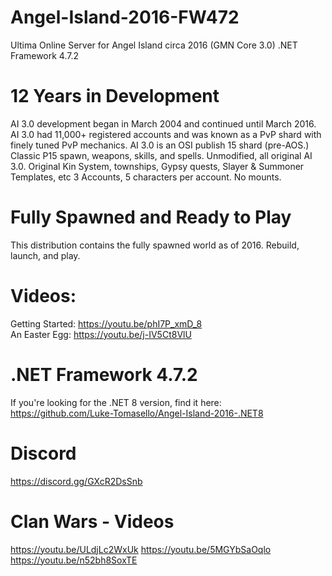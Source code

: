 # Angel-Island-2016-FW472
Ultima Online Server for Angel Island circa 2016 (GMN Core 3.0)  .NET Framework 4.7.2

# 12 Years in Development

AI 3.0 development began in March 2004 and continued until March 2016.
AI 3.0 had 11,000+ registered accounts and was known as a PvP shard with finely tuned PvP mechanics.
AI 3.0 is an OSI publish 15 shard (pre-AOS.) Classic P15 spawn, weapons, skills, and spells.
Unmodified, all original AI 3.0. Original Kin System, townships, Gypsy quests, Slayer & Summoner Templates, etc
3 Accounts, 5 characters per account. No mounts.

# Fully Spawned and Ready to Play

This distribution contains the fully spawned world as of 2016.
Rebuild, launch, and play.

# Videos: 

Getting Started: https://youtu.be/phI7P_xmD_8<br/>
An Easter Egg: https://youtu.be/j-IV5Ct8VlU

# .NET Framework 4.7.2

If you're looking for the .NET 8 version, find it here: https://github.com/Luke-Tomasello/Angel-Island-2016-.NET8

# Discord

https://discord.gg/GXcR2DsSnb

# Clan Wars - Videos

https://youtu.be/ULdjLc2WxUk
https://youtu.be/5MGYbSaOqlo
https://youtu.be/n52bh8SoxTE